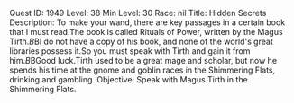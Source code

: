 Quest ID: 1949
Level: 38
Min Level: 30
Race: nil
Title: Hidden Secrets
Description: To make your wand, there are key passages in a certain book that I must read.The book is called Rituals of Power, written by the Magus Tirth.$B$BI do not have a copy of his book, and none of the world's great libraries possess it.So you must speak with Tirth and gain it from him.$B$BGood luck.Tirth used to be a great mage and scholar, but now he spends his time at the gnome and goblin races in the Shimmering Flats, drinking and gambling.
Objective: Speak with Magus Tirth in the Shimmering Flats.
